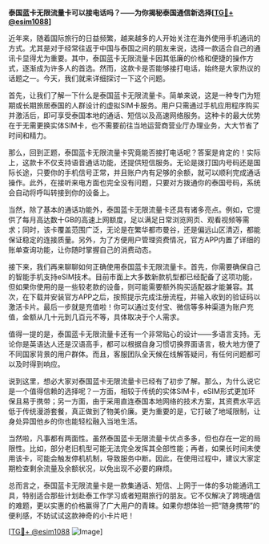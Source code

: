 **泰国蓝卡无限流量卡可以接电话吗？——为你揭秘泰国通信新选择[[TG💪+ @esim1088](https://t.me/s/esim1088)]**

近年来，随着国际旅行的日益频繁，越来越多的人开始关注在海外使用手机通讯的方式。尤其是对于经常往返于中国与泰国之间的朋友来说，选择一款适合自己的通讯卡显得尤为重要。其中，泰国蓝卡无限流量卡因其低廉的价格和便捷的操作方式，逐渐成为许多人的首选。然而，这款卡是否能够接打电话，始终是大家热议的话题之一。今天，我们就来详细探讨一下这个问题。

首先，让我们了解一下什么是泰国蓝卡无限流量卡。简单来说，这是一种专门为短期或长期旅居泰国的人群设计的虚拟SIM卡服务。用户只需通过手机应用程序购买并激活后，即可享受泰国本地的通话、短信以及高速网络服务。这种卡的最大优势在于无需更换实体SIM卡，也不需要前往当地运营商营业厅办理业务，大大节省了时间和精力。

那么，回到正题，泰国蓝卡无限流量卡究竟能否接打电话呢？答案是肯定的！实际上，这款卡不仅支持语音通话功能，还提供短信服务。无论是拨打国内号码还是国际长途，只要你的手机信号正常，并且账户内有足够的余额，就可以顺利完成通话操作。此外，在接听来电方面也完全没有问题，只要对方拨通你的泰国号码，系统会自动将呼叫转接到你的设备上。

当然，除了基本的通话功能外，泰国蓝卡无限流量卡还具有诸多亮点。例如，它提供了每月高达数十GB的高速上网额度，足以满足日常浏览网页、观看视频等需求；同时，该卡覆盖范围广泛，无论是在繁华都市曼谷，还是偏远山区清迈，都能保证稳定的连接质量。另外，为了方便用户管理资费情况，官方APP内置了详细的账单查询功能，让你随时掌握自己的消费动态。

接下来，我们再来聊聊如何正确使用泰国蓝卡无限流量卡。首先，你需要确保自己的智能手机支持eSIM技术。目前市面上大多数新款机型都已经配备了这项功能，但如果你使用的是一些较老款的设备，则可能需要额外购买适配器才能兼容。其次，在下载并安装官方APP之后，按照提示完成注册流程，并输入收到的验证码以激活卡片。最后一步就是充值啦！你可以通过支付宝、微信等多种渠道为账户充值，金额从几十元到几百元不等，具体取决于个人需求。

值得一提的是，泰国蓝卡无限流量卡还有一个非常贴心的设计——多语言支持。无论你是英语达人还是汉语高手，都可以根据自身习惯切换界面语言，极大地方便了不同国家背景的用户群体。而且，客服团队全天候在线解答疑问，有任何问题都可以及时得到响应。

说到这里，想必大家对泰国蓝卡无限流量卡已经有了初步了解。那么，为什么说它是一个值得信赖的选择呢？一方面，相较于传统的实体SIM卡，eSIM形式更加环保且易于携带；另一方面，由于采用直连泰国本地网络的技术方案，其资费水平远低于传统漫游套餐，真正做到了物美价廉。更为重要的是，它打破了地域限制，让身处异国他乡的你也能轻松融入当地生活。

当然啦，凡事都有两面性。虽然泰国蓝卡无限流量卡优点多多，但也存在一定的局限性。比如，部分老旧机型可能无法完全发挥其全部性能；再者，如果长时间未使用该卡，可能会触发停机机制，导致服务中断。因此，在使用过程中，建议大家定期检查剩余流量及余额状况，以免出现不必要的麻烦。

总而言之，泰国蓝卡无限流量卡是一款集通话、短信、上网于一体的多功能通讯工具，特别适合那些计划赴泰工作学习或者短期旅行的朋友。它不仅解决了跨境通信的难题，更以实惠的价格赢得了广大用户的青睐。如果你想体验一把“随身携带”的便利感，不妨试试这款神奇的小卡片吧！

[[TG💪+ @esim1088](https://t.me/s/esim1088) ![Image](https://i.postimg.cc/4NQfJmqS/Snipaste-2025-05-13-00-14-12.png)]